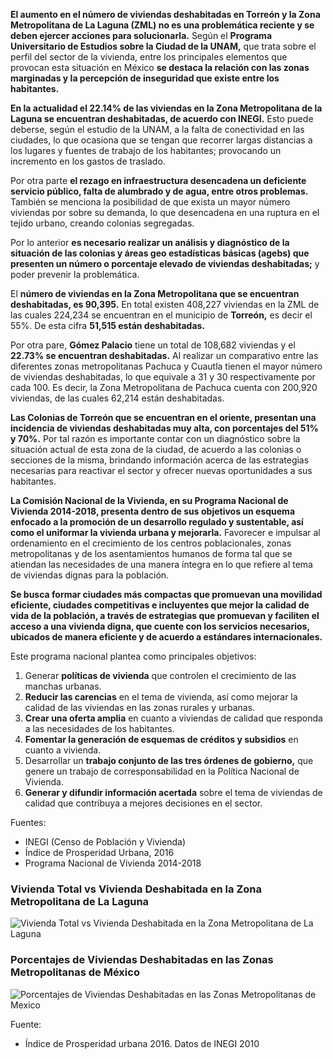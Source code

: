 
**El aumento en el número de viviendas deshabitadas en Torreón y la Zona Metropolitana de La Laguna (ZML)  no es una problemática reciente y se deben ejercer acciones para solucionarla.** Según el **Programa Universitario de Estudios sobre la Ciudad de la UNAM,** que trata sobre el perfil del sector de la vivienda, entre los principales elementos que provocan esta situación en México **se destaca la relación con las zonas marginadas y la percepción de inseguridad que existe entre los habitantes.**

**En la actualidad el 22.14% de las viviendas en la Zona Metropolitana de la Laguna se encuentran deshabitadas, de acuerdo con INEGI.** Esto puede deberse, según el estudio de la UNAM, a la falta de conectividad en las ciudades, lo que ocasiona que se tengan que recorrer largas distancias a los lugares y fuentes de trabajo de los habitantes; provocando un incremento en los gastos de traslado.

Por otra parte **el rezago en infraestructura desencadena un deficiente servicio público, falta de alumbrado y de agua, entre otros problemas.** También se menciona la posibilidad de que exista un mayor número viviendas por sobre su demanda, lo que desencadena en una ruptura en el tejido urbano, creando colonias segregadas.

Por lo anterior **es necesario realizar un análisis y diagnóstico de la situación de las colonias y áreas geo estadísticas básicas (agebs) que presenten un número o porcentaje elevado de viviendas deshabitadas;** y poder prevenir la problemática.

El **número de viviendas en la Zona Metropolitana que se encuentran deshabitadas, es 90,395.** En total existen 408,227 viviendas en la ZML de las cuales 224,234 se encuentran en el municipio de **Torreón,** es decir el 55%. De esta cifra **51,515 están deshabitadas.**

Por otra pare, **Gómez Palacio** tiene un total de 108,682 viviendas y el **22.73% se encuentran deshabitadas.** Al realizar un comparativo entre las diferentes zonas metropolitanas Pachuca y Cuautla tienen el mayor número de viviendas deshabitadas, lo que equivale a 31 y 30 respectivamente por cada 100. Es decir, la Zona Metropolitana de Pachuca cuenta con 200,920 viviendas, de las cuales 62,214 están deshabitadas.

**Las Colonias de Torreón que se encuentran en el oriente, presentan una incidencia de viviendas deshabitadas muy alta, con porcentajes del 51% y 70%.** Por tal razón es importante contar con un diagnóstico sobre la situación actual de esta zona de la ciudad, de acuerdo a las colonias o secciones de la misma, brindando información acerca de las estrategias necesarias para reactivar el sector y ofrecer nuevas oportunidades a sus habitantes.

**La Comisión Nacional de la Vivienda, en su Programa Nacional de Vivienda 2014-2018, presenta dentro de sus objetivos un esquema enfocado a la promoción de un desarrollo regulado y sustentable, así como el uniformar la vivienda urbana y mejorarla.** Favorecer e impulsar al ordenamiento en el crecimiento de los centros poblacionales, zonas metropolitanas y de los asentamientos humanos de forma tal que se atiendan las necesidades de una manera íntegra en lo que refiere al tema de viviendas dignas para la población.

**Se busca formar ciudades más compactas que promuevan una movilidad eficiente, ciudades competitivas e incluyentes que mejor la calidad de vida de la población, a través de estrategias que promuevan y faciliten el acceso a una vivienda digna, que cuente con los servicios necesarios, ubicados de manera eficiente y de acuerdo a estándares internacionales.**

Este programa nacional plantea como principales objetivos:

1. Generar **políticas de vivienda** que controlen el crecimiento de las manchas urbanas.
2. **Reducir las carencias** en el tema de vivienda, así como mejorar la calidad de las viviendas en las zonas rurales y urbanas.
3. **Crear una oferta amplia** en cuanto a viviendas de calidad que responda a las necesidades de los habitantes.
4. **Fomentar la generación de esquemas de créditos y subsidios** en cuanto a vivienda.
5. Desarrollar un **trabajo conjunto de las tres órdenes de gobierno,** que genere un trabajo de corresponsabilidad en la Política Nacional de Vivienda.
6. **Generar y difundir información acertada** sobre el tema de viviendas de calidad que contribuya a mejores decisiones en el sector.

Fuentes:

* INEGI (Censo de Población y Vivienda)
* Índice de Prosperidad Urbana, 2016
* Programa Nacional de Vivienda 2014-2018

### Vivienda Total vs Vivienda Deshabitada en la Zona Metropolitana de La Laguna

<img class="img-responsive" src="problematica-de-la-vivienda-deshabitada-en-la-laguna/vivienda-total-vivienda-deshabitada-en-zml.png" alt="Vivienda Total vs Vivienda Deshabitada en la Zona Metropolitana de La Laguna">

### Porcentajes de Viviendas Deshabitadas en las Zonas Metropolitanas de México

<img class="img-responsive" src="problematica-de-la-vivienda-deshabitada-en-la-laguna/porcentaje-viviendas-deshabitadas-en-las-zonas-metropolitanas.png" alt="Porcentajes de Viviendas Deshabitadas en las Zonas Metropolitanas de Mexico">

Fuente:

* Índice de Prosperidad urbana 2016. Datos de INEGI 2010
